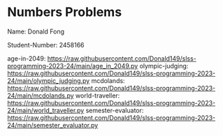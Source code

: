 # Numbers Problems

Name: Donald Fong

Student-Number: 2458166

age-in-2049: https://raw.githubusercontent.com/Donald149/slss-programming-2023-24/main/age_in_2049.py
olympic-judging: https://raw.githubusercontent.com/Donald149/slss-programming-2023-24/main/olympic_judging.py
mcdolands: https://raw.githubusercontent.com/Donald149/slss-programming-2023-24/main/mcdolands.py
world-traveller: https://raw.githubusercontent.com/Donald149/slss-programming-2023-24/main/world_traveller.py
semester-evaluator: https://raw.githubusercontent.com/Donald149/slss-programming-2023-24/main/semester_evaluator.py